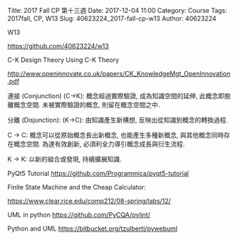 Title: 2017 Fall CP 第十三週
Date: 2017-12-04 11:00
Category: Course
Tags: 2017fall, CP, W13
Slug: 40623224_2017-fall-cp-w13
Author: 40623224

W13

<!-- PELICAN_END_SUMMARY -->

https://github.com/40623224/w13

C-K Design Theory
Using C-K Theory

http://www.openinnovate.co.uk/papers/CK_KnowledgeMgt_OpenInnovation.pdf

連接 (Conjunction) (C->K): 概念經過實際驗證, 成為知識空間的延伸, 此概念即脫離概念空間. 未被實際驗證的概念, 則留在概念空間之中.

分離 (Disjunction): (K->C): 由知識產生新構想, 反映出從知識到概念的轉換過程.

C -> C: 概念可以從原始概念長出新概念, 也能產生多種新概念, 與其他概念同時存在概念空間. 為達有效創新, 必須利全力導引概念成長與衍生流程.

K -> K: 以新的組合或發現, 持續擴展知識.

PyQt5 Tutorial
https://github.com/Programmica/pyqt5-tutorial

Finite State Machine and the Cheap Calculator:

https://www.clear.rice.edu/comp212/08-spring/labs/12/

UML in python
https://github.com/PyCQA/pylint/

Python and UML
https://bitbucket.org/tzulberti/pywebuml
